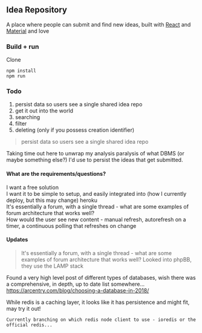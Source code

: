 ## Idea Repository

A place where people can submit and find new ideas, built with [React](https://reactjs.org/) and [Material](https://material-ui.com/) and love

### Build + run

Clone

	npm install
	npm run

### Todo

1. persist data so users see a single shared idea repo
2. get it out into the world
5. searching
6. filter
7. deleting (only if you possess creation identifier)

> persist data so users see a single shared idea repo

Taking time out here to unwrap my analysis paralysis of what DBMS (or maybe something else?) I'd use to persist the ideas that get submitted. 

#### What are the requirements/questions?

I want a free solution  
I want it to be simple to setup, and easily integrated into (how I currently deploy, but this may change) heroku   
It's essentially a forum, with a single thread - what are some examples of forum architecture that works well?     
How would the user see new content - manual refresh, autorefresh on a timer, a continuous polling that refreshes on change 


#### Updates

>It's essentially a forum, with a single thread - what are some examples of forum architecture that works well? 
Looked into phpBB, they use the LAMP stack 

Found a very high level post of different types of databases, wish there was a comprehensive, in depth, up to date list somewhere... https://arcentry.com/blog/choosing-a-database-in-2018/ 

While redis is a caching layer, it looks like it has persistence and might fit, may try it out!

	Currently branching on which redis node client to use - ioredis or the official redis...
